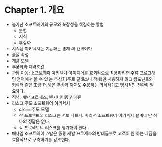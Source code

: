 # Chapter 1. 개요
- 늘어난 소프트웨어의 규모와 복잡성을 해결하는 방법
  - 분할
  - 지식
  - 추상화
- 시스템 아키텍처는 기능과는 별개 의 선택이다
- 품질 속성
- 개념 모델
- 추상화와 제약조건
- 관점 이동: 소프트웨어 아키텍처 아이디어를 효과적으로 적용하려면 주류 프로그래밍 언어에서 볼 수 있 는 추상화(주로 클래스나 객체)만 사용하지 않고 컴포넌트와 커넥터 같은 조금 더 넓은 추상화 까지도 수용하는 의식적이고 명시적인 전환이 필요하다.
- 직책, 개발 프로세스, 엔지니어링 결과물
- 리스크 주도 소프트웨어 아키텍처
  - 리스크 주도 모델
  - 각 프로젝트의 리스크는 서로 다르다. 따라서 소프트웨어 아키텍처 설계에 단 하나의 정답은 없다.
  - 각 프로젝트의 리스크를 평가해야 한다.
- 애자일 소프트웨어 개발은 중량 개발 프로세스의 반대급부로 고객이 원 하는 제품을 효율적으로 구축하기를 강조한다.
